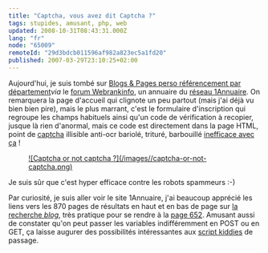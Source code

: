 ```yaml
---
title: "Captcha, vous avez dit Captcha ?"
tags: stupides, amusant, php, web
updated: 2008-10-31T08:43:31.000Z
lang: "fr"
node: "65009"
remoteId: "29d3bdcb011596af982a823ec5a1fd20"
published: 2007-03-29T23:10:25+02:00
---
```


Aujourd'hui, je suis tombé sur [Blogs &amp; Pages perso référencement par département](http://www.e-monsite.fr/blogsperso/)*via* le [forum Webrankinfo](http://www.webrankinfo.com/forums/index.php), un annuaire du [réseau 1Annuaire](http://1annuaire.com). On remarquera la page d'accueil qui clignote un peu partout (mais j'ai déjà vu bien bien pire), mais le plus marrant, c'est le formulaire d'inscription qui regroupe les champs habituels ainsi qu'un code de vérification à recopier, jusque là rien d'anormal, mais ce code est directement dans la page HTML, point de [captcha](http://fr.wikipedia.org/wiki/Captcha) illisible anti-ocr bariolé, trituré, barbouillé [inefficace avec ça](http://sam.zoy.org/pwntcha/) !




<figure class="object-center"><a href="/images/captcha-or-not-captcha.png">![Captcha or not captcha ?](/images//captcha-or-not-captcha.png)
</a></figure>





Je suis sûr que c'est hyper efficace contre les robots spammeurs :-)


Par curiosité, je suis aller voir le site 1Annuaire, j'ai beaucoup apprécié les liens vers les 870 pages de résultats en haut et en bas de page sur [la recherche *blog*](http://www.1annuaire.com/moteur.php?sit=blog), très pratique pour se rendre à la [page 652](http://www.1annuaire.com/moteur.php?sit=blog&amp;id=652). Amusant aussi de constater qu'on peut passer les variables indifféremment en POST ou en GET, ça laisse augurer des possibilités intéressantes aux [script kiddies](http://fr.wikipedia.org/wiki/Script_kiddies) de passage.

